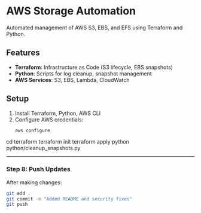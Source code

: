 # AWS Storage Automation
Automated management of AWS S3, EBS, and EFS using Terraform and Python.

## Features
- **Terraform**: Infrastructure as Code (S3 lifecycle, EBS snapshots)
- **Python**: Scripts for log cleanup, snapshot management
- **AWS Services**: S3, EBS, Lambda, CloudWatch

## Setup
1. Install Terraform, Python, AWS CLI
2. Configure AWS credentials:
   ```bash
   aws configure
cd terraform
terraform init
terraform apply
python python/cleanup_snapshots.py

---

### **Step 8: Push Updates**
After making changes:
```bash
git add .
git commit -m "Added README and security fixes"
git push
